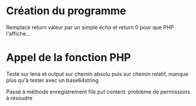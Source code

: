 Création du programme
==================

Remplacé return valeur par un simple écho et return 0 pour que PHP l'affiche...

Appel de la fonction PHP
=================

Testé sur lena et output sur chemin absolu puis sur chemin relatif,
manque plus qu'à tester avec un base64string

Passé à méthode enregistrement file put content: problème de permissions à résoudre

